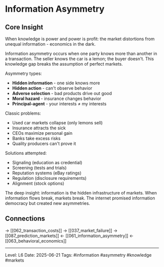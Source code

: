 # Information Asymmetry

## Core Insight
When knowledge is power and power is profit: the market distortions from unequal information - economics in the dark.

Information asymmetry occurs when one party knows more than another in a transaction. The seller knows the car is a lemon; the buyer doesn't. This knowledge gap breaks the assumption of perfect markets.

Asymmetry types:
- **Hidden information** - one side knows more
- **Hidden action** - can't observe behavior
- **Adverse selection** - bad products drive out good
- **Moral hazard** - insurance changes behavior
- **Principal-agent** - your interests ≠ my interests

Classic problems:
- Used car markets collapse (only lemons sell)
- Insurance attracts the sick
- CEOs maximize personal gain
- Banks take excess risks
- Quality producers can't prove it

Solutions attempted:
- Signaling (education as credential)
- Screening (tests and trials)
- Reputation systems (eBay ratings)
- Regulation (disclosure requirements)
- Alignment (stock options)

The deep insight: information is the hidden infrastructure of markets. When information flows break, markets break. The internet promised information democracy but created new asymmetries.

## Connections
→ [[062_transaction_costs]]
→ [[037_market_failure]]
→ [[087_prediction_markets]]
← [[061_information_asymmetry]]
← [[063_behavioral_economics]]

---
Level: L6
Date: 2025-06-21
Tags: #information #asymmetry #knowledge #markets